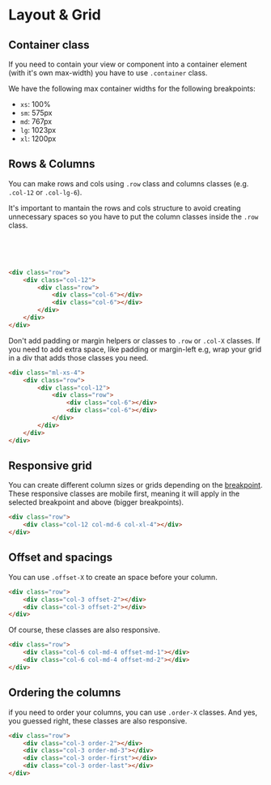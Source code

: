 <style lang="scss">
.colored-cols [class*="col-"] {
    border: 2px solid $orange-color-100;
    background-color: $orange-color-30;
    height: 50px;
}
</style>

# Layout & Grid

## Container class

If you need to contain your view or component into a container element (with it's own max-width) you have to use `.container` class.

We have the following max container widths for the following breakpoints:

- `xs`: 100%
- `sm`: 575px
- `md`: 767px
- `lg`: 1023px
- `xl`: 1200px

## Rows & Columns

You can make rows and cols using `.row` class and columns classes (e.g. `.col-12` or `.col-lg-6`).

It's important to mantain the rows and cols structure to avoid creating unnecessary spaces so you have to put the column classes inside the `.row` class.

<div class="colored-cols row">
    <div class="col-12">
        <div class="row">
            <div class="col-6"></div>
            <div class="col-6"></div>
        </div>
    </div>
</div>

```html
<div class="row">
    <div class="col-12">
        <div class="row">
            <div class="col-6"></div>
            <div class="col-6"></div>
        </div>
    </div>
</div>
```

Don't add padding or margin helpers or classes to `.row` or `.col-X` classes. If you need to add extra space, like padding or margin-left e.g, wrap your grid in a div that adds those classes you need.

```html
<div class="ml-xs-4">
    <div class="row">
        <div class="col-12">
            <div class="row">
                <div class="col-6"></div>
                <div class="col-6"></div>
            </div>
        </div>
    </div>
</div>
```

## Responsive grid

You can create different column sizes or grids depending on the [breakpoint](/scss/breakpoints). These responsive classes are mobile first, meaning it will apply in the selected breakpoint and above (bigger breakpoints).

```html
<div class="row">
    <div class="col-12 col-md-6 col-xl-4"></div>
</div>
```

## Offset and spacings

You can use `.offset-X` to create an space before your column.

```html
<div class="row">
    <div class="col-3 offset-2"></div>
    <div class="col-3 offset-2"></div>
</div>
```

Of course, these classes are also responsive.

```html
<div class="row">
    <div class="col-6 col-md-4 offset-md-1"></div>
    <div class="col-6 col-md-4 offset-md-2"></div>
</div>
```

## Ordering the columns

if you need to order your columns, you can use `.order-X` classes. And yes, you guessed right, these classes are also responsive.

```html
<div class="row">
    <div class="col-3 order-2"></div>
    <div class="col-3 order-md-3"></div>
    <div class="col-3 order-first"></div>
    <div class="col-3 order-last"></div>
</div>
```
